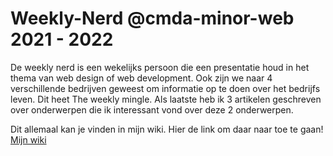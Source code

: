# Weekly-Nerd @cmda-minor-web 2021 - 2022

De weekly nerd is een wekelijks persoon die een presentatie houd in het thema van web design of web development. Ook zijn we naar 4 verschillende bedrijven geweest om informatie op te doen over het bedrijfs leven. Dit heet The weekly mingle. Als laatste heb ik 3 artikelen geschreven over onderwerpen die ik interessant vond over deze 2 onderwerpen. 

Dit allemaal kan je vinden in mijn wiki. Hier de link om daar naar toe te gaan! [Mijn wiki](../../wiki)

